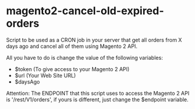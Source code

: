 # magento2-cancel-old-expired-orders

Script to be used as a CRON job in your server that get all orders from X days ago and cancel all of them using Magento 2 API. 

All you have to do is change the value of the following variables: 

- $token (To give access to your Magento 2 API)
- $url (Your Web Site URL)
- $daysAgo 


Attention: The ENDPOINT that this script uses to access the Magento 2 API is '/rest/V1/orders', if yours is different, just change the $endpoint variable.
